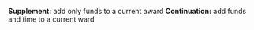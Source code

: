**Supplement:** add only funds to a current award
**Continuation:** add funds and time to a current ward
